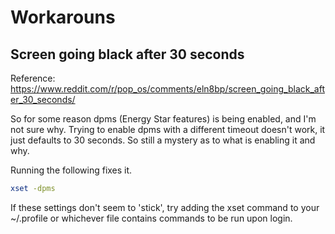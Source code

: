 # Workarouns

## Screen going black after 30 seconds

Reference: https://www.reddit.com/r/pop_os/comments/eln8bp/screen_going_black_after_30_seconds/

So for some reason dpms (Energy Star features) is being enabled, and I'm not sure why. Trying to enable dpms with a different timeout doesn't work, it just defaults to 30 seconds. So still a mystery as to what is enabling it and why.

Running the following fixes it.

```sh
xset -dpms
```

If these settings don't seem to 'stick', try adding the xset command to your ~/.profile or whichever file contains commands to be run upon login. 